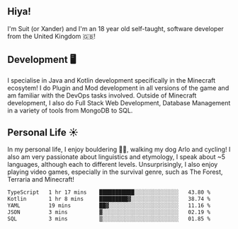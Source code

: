 ## Hiya! 
I'm Suit (or Xander) and I'm an 18 year old self-taught, software developer from the United Kingdom 🇬🇧!

Development 🖥️
---
I specialise in Java and Kotlin development specifically in the Minecraft ecosytem! 
I do Plugin and Mod development in all versions of the game and am familiar with the DevOps tasks involved.
Outside of Minecraft development, I also do Full Stack Web Development, Database Management in a variety of tools from MongoDB to SQL.

Personal Life ☀️
---
In my personal life, I enjoy bouldering 🧗‍♂️, walking my dog Arlo and cycling! I also am very passionate about linguistics and etymology, I speak about ~5 languages, although each to different levels. 
Unsurprisingly, I also enjoy playing video games, especially in the survival genre, such as The Forest, Terraria and Minecraft!
<!--START_SECTION:waka-->

```txt
TypeScript   1 hr 17 mins    ███████████░░░░░░░░░░░░░░   43.80 %
Kotlin       1 hr 8 mins     █████████▓░░░░░░░░░░░░░░░   38.74 %
YAML         19 mins         ██▓░░░░░░░░░░░░░░░░░░░░░░   11.16 %
JSON         3 mins          ▓░░░░░░░░░░░░░░░░░░░░░░░░   02.19 %
SQL          3 mins          ▒░░░░░░░░░░░░░░░░░░░░░░░░   01.85 %
```

<!--END_SECTION:waka-->
